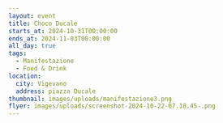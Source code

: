 ```yaml
---
layout: event
title: Choco Ducale
starts_at: 2024-10-31T00:00:00
ends_at: 2024-11-03T00:00:00
all_day: true
tags:
  - Manifestazione
  - Food & Drink
location:
  city: Vigevano
  address: piazza Ducale
thumbnail: images/uploads/manifestazione3.png
flyer: images/uploads/screenshot-2024-10-22-07.18.45-.png
---
```


